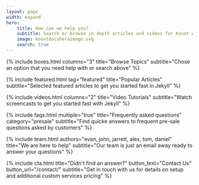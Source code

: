 ```yaml
---
layout: page
width: expand
hero:
    title: How can we help you?
    subtitle: Search or browse in depth articles and videos for Kount API and Platform Integrations
    image: kountdocsheroimage.svg
    search: true
---
```


{% include boxes.html columns="3" title="Browse Topics" subtitle="Chose an option that you need help with or search above" %}

{% include featured.html tag="featured" title="Popular Articles" subtitle="Selected featured articles to get you started fast in Jekyll" %}

{% include videos.html columns="2" title="Video Tutorials" subtitle="Watch screencasts to get you started fast with Jekyll" %}

{% include faqs.html multiple="true" title="Frequently asked questions" category="presale" subtitle="Find quicke answers to frequent pre-sale questions asked by customers" %}

{% include team.html authors="evan, john, jarrett, alex, tom, daniel" title="We are here to help" subtitle="Our team is just an email away ready to answer your questions" %}

{% include cta.html title="Didn't find an answer?" button_text="Contact Us" button_url="/contact/" subtitle="Get in touch with us for details on setup and additional custom services pricing" %}

